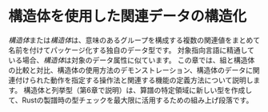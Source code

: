 # 構造体を使用した関連データの構造化

*構造体*または*構造体*は、意味のあるグループを構成する複数の関連値をまとめて名前を付けてパッケージ化する独自のデータ型です。
対象指向言語に精通している場合、*構造体*は対象のデータ属性に似ています。
この章では、組と構造体の比較と対比、構造体の使用方法のデモンストレーション、構造体のデータに関連付けられた動作を指定する操作法と関連する機能の定義方法について説明します。
構造体と列挙型（第6章で説明）は、算譜の特定領域に新しい型を作成して、Rustの製譜時の型チェックを最大限に活用するための組み上げ段落です。
